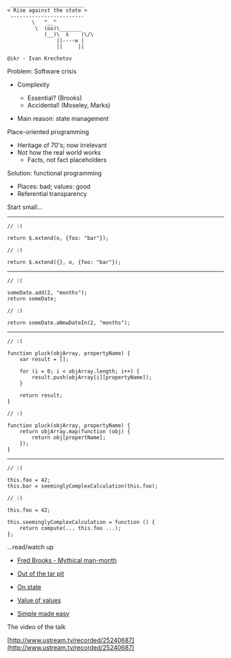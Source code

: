      ________________________
    < Rise against the state >
     ------------------------
            \   ^__^
             \  (oo)\_______
                (__)\  λ    )\/\
                    ||----w |
                    ||     ||

    @ikr - Ivan Krechetov

Problem: Software crisis

- Complexity
    - Essential? (Brooks)
    - Accidental! (Moseley, Marks)

- Main reason: state management


Place-oriented programming

- Heritage of 70's; now irrelevant
- Not how the real world works
    - Facts, not fact placeholders


Solution: functional programming

- Places: bad; values: good
- Referential transparency

Start small...

***

    // :(

    return $.extend(o, {foo: "bar"});

    // :)

    return $.extend({}, o, {foo: "bar"});

***

    // :(

    someDate.add(2, "months");
    return someDate;

    // :)

    return someDate.aNewDateIn(2, "months");

***


    // :(

    function pluck(objArray, propertyName) {
        var result = [];

        for (i = 0; i < objArray.length; i++) {
            result.push(objArray[i][propertyName]);
        }

        return result;
    }

    // :)

    function pluck(objArray, propertyName) {
        return objArray.map(function (obj) {
            return obj[propertName];
        });
    }

***

    // :(

    this.foo = 42;
    this.bar = seeminglyComplexCalculation(this.foo);

    // :)

    this.foo = 42;

    this.seeminglyComplexCalculation = function () {
        return compute(... this.foo ...);
    };

...read/watch up

* [Fred Brooks - Mythical man-month](http://www.amazon.com/The-Mythical-Man-Month-Engineering-ebook/dp/B000OZ0N6M)

* [Out of the tar pit](http://shaffner.us/cs/papers/tarpit.pdf)

* [On state](http://clojure.org/state)

* [Value of values](http://www.infoq.com/presentations/Value-Values)

* [Simple made easy](http://www.infoq.com/presentations/Simple-Made-Easy)

The video of the talk

[http://www.ustream.tv/recorded/25240687](http://www.ustream.tv/recorded/25240687)
